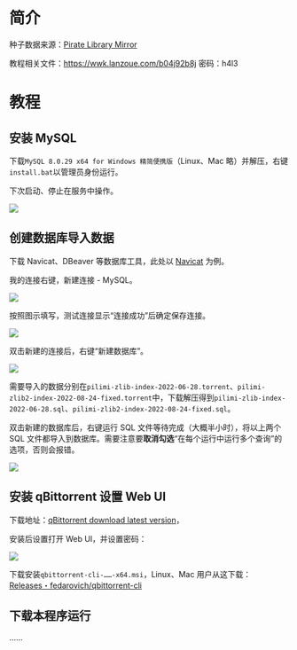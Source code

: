# 简介

种子数据来源：[Pirate Library Mirror](http://pilimi.org/zlib-downloads.html)

教程相关文件：https://wwk.lanzoue.com/b04j92b8j 密码：h4l3

# 教程

## 安装 MySQL

下载`MySQL 8.0.29 x64 for Windows 精简便携版`（Linux、Mac 略）并解压，右键`install.bat`以管理员身份运行。

下次启动、停止在服务中操作。

![](https://user-images.githubusercontent.com/14957667/200196770-3f2e5453-baa7-4208-9679-f9c3df906f82.png)

## 创建数据库导入数据

下载 Navicat、DBeaver 等数据库工具，此处以 [Navicat](http://www.navicat.com.cn/download/navicat-for-mysql) 为例。

我的连接右键，新建连接 - MySQL。

![](https://user-images.githubusercontent.com/14957667/200216038-81e352a3-9ab9-4e7c-8e9b-023f1f32a92c.png)

按照图示填写，测试连接显示“连接成功”后确定保存连接。

![](https://user-images.githubusercontent.com/14957667/200216285-6a69d899-3d69-4d08-8522-886c559e0392.png)

双击新建的连接后，右键“新建数据库”。

![](https://user-images.githubusercontent.com/14957667/200227474-a19fd8af-d110-4b45-b792-5ee97ae00c75.png)

需要导入的数据分别在`pilimi-zlib-index-2022-06-28.torrent`、`pilimi-zlib2-index-2022-08-24-fixed.torrent`中，下载解压得到`pilimi-zlib-index-2022-06-28.sql`、`pilimi-zlib2-index-2022-08-24-fixed.sql`。

双击新建的数据库后，右键运行 SQL 文件等待完成（大概半小时），将以上两个 SQL 文件都导入到数据库。需要注意要**取消勾选**“在每个运行中运行多个查询”的选项，否则会报错。

![](https://user-images.githubusercontent.com/14957667/200219686-f47444a1-b1f5-4fbd-926f-7f8e8e3a00a5.png)

## 安装 qBittorrent 设置 Web UI

下载地址：[qBittorrent download latest version](https://www.fosshub.com/qBittorrent.html)，

安装后设置打开 Web UI，并设置密码：

![](https://user-images.githubusercontent.com/14957667/200759344-52c9315e-4c0d-454b-bd83-05f77446e227.png)

下载安装`qbittorrent-cli-……-x64.msi`，Linux、Mac 用户从这下载：[Releases・fedarovich/qbittorrent-cli](https://github.com/fedarovich/qbittorrent-cli/releases)

## 下载本程序运行



……

